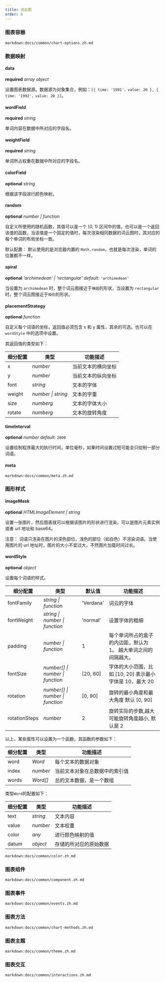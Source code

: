 ```yaml
---
title: 词云图
order: 8
---
```


### 图表容器

`markdown:docs/common/chart-options.zh.md`

### 数据映射

#### data

<description>**required** _array object_</description>

设置图表数据源。数据源为对象集合，例如：`[{ time: '1991'，value: 20 }, { time: '1992'，value: 20 }]`。

#### wordField

<description>**required** _string_</description>

单词内容在数据中所对应的字段名。

#### weightField

<description>**required** _string_</description>

单词所占权重在数据中所对应的字段名。

#### colorField

<description>**optional** _string_</description>

根据该字段进行颜色映射。

#### random

<description>**optional** _number | function_</description>

自定义所使用的随机函数，其值可以是一个 [0, 1) 区间中的值，也可以是一个返回该值的函数，当该值是一个固定的值时，每次渲染相同数据的词云图时，其对应的每个单词的布局坐标一致。

默认配置： 默认使用的是浏览器内置的 `Math.random`，也就是每次渲染，单词的位置都不一样。

#### spiral

<description>**optional** _'archimedean' | 'rectangular'_ _default:_ `'archimedean'`</description>

当设置为 `archimedean` 时，整个词云图接近于`椭圆`的形状，当设置为 `rectangular` 时，整个词云图接近于`矩形`的形状。

#### placementStrategy

<description>**optional** _function_</description>

自定义每个词语的坐标，返回值必须包含 x 和 y 属性，其余的可选。也可以在 `wordStyle` 中的选项中设置。

其返回值的类型如下：

| 细分配置 | 类型               | 功能描述           |
| -------- | ------------------ | ------------------ |
| x        | _number_           | 当前文本的横向坐标 |
| y        | _number_           | 当前文本的纵向坐标 |
| font     | _string_           | 文本的字体         |
| weight   | _number \| string_ | 文本的字重         |
| size     | _numberg_          | 文本的字体大小     |
| rotate   | _numberg_          | 文本的旋转角度     |

#### timeInterval

<description>**optional** _number_ _default:_ `2000`</description>

设置绘制程序最大的执行时间，单位毫秒，如果时间设置过短可能会只绘制一部分词语。

#### meta

`markdown:docs/common/meta.zh.md`

### 图形样式

#### imageMask

<description>**optional** _HTMLImageElement \| string_</description>

设置一张图片，然后图表就可以根据该图片的形状进行渲染，可以是图片元素实例或者 url 地址和 base64。

注意： 词语只渲染在图片的深色部位，浅色的部位（如白色）不渲染词语。当使用图片的 url 地址时，图片的大小不宜过大，不然图片加载时间过长。

#### wordStyle

<description>**optional** _object_</description>

设置每个词语的样式。

| 细分配置      | 类型                             | 默认值    | 功能描述                                                        |
| ------------- | -------------------------------- | --------- | --------------------------------------------------------------- |
| fontFamily    | _string \| function_             | 'Verdana' | 词云的字体                                                      |
| fontWeight    | _string \| number \| function_   | 'normal'  | 设置字体的粗细                                                  |
| padding       | _number \| function_             | 1         | 每个单词所占的盒子的内边距，默认为 1。 越大单词之间的间隔越大。 |
| fontSize      | _number[] \| number \| function_ | [20, 60]  | 字体的大小范围，比如 [10, 20] 表示最小字体是 10，最大 20        |
| rotation      | _number[] \| number \| function_ | [0, 90]   | 旋转的最小角度和最大角度 默认 [0, 90]                           |
| rotationSteps | _number_                         | 2         | 旋转实际的步数,越大可能旋转角度越小, 默认是 2                   |

以上，某些属性可以设置为一个函数，其函数的参数如下：

| 细分配置 | 类型     | 功能描述                       |
| -------- | -------- | ------------------------------ |
| word     | _Word_   | 每个文本的数据对象             |
| index    | _number_ | 当前文本对象在总数据中的索引值 |
| words    | _Word[]_ | 总的文本数据，是一个数组       |

类型`Word`的配置如下：

| 细分配置 | 类型     | 功能描述               |
| -------- | -------- | ---------------------- |
| text     | _string_ | 文本内容               |
| value    | _number_ | 文本权重               |
| color    | _any_    | 进行颜色映射的值       |
| datum    | _object_ | 存储的所对应的原始数据 |

`markdown:docs/common/color.zh.md`

### 图表组件

`markdown:docs/common/component.zh.md`

### 图表事件

`markdown:docs/common/events.zh.md`

### 图表方法

`markdown:docs/common/chart-methods.zh.md`

### 图表主题

`markdown:docs/common/theme.zh.md`

### 图表交互

`markdown:docs/common/interactions.zh.md`
